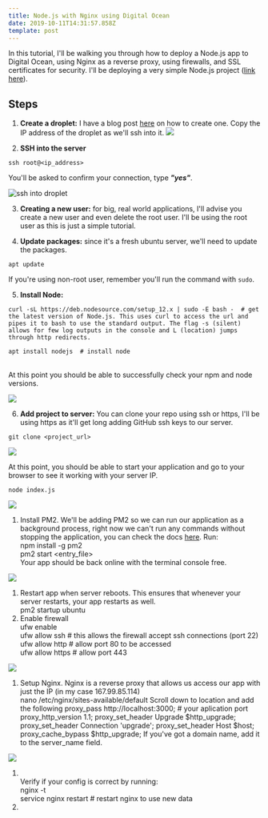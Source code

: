 ```yaml
---
title: Node.js with Nginx using Digital Ocean
date: 2019-10-11T14:31:57.858Z
template: post
---
```

In this tutorial, I'll be walking you through how to deploy a Node.js app to Digital Ocean, using Nginx as a reverse proxy, using firewalls, and SSL certificates for security. I'll be deploying a very simple Node.js project ([link here](https://github.com/jherey/basic_node_project)).

## **Steps**

1. **Create a droplet:** I have a blog post [here](https://jherey.netlify.com/posts/creating-an-ubuntu-digital-ocean-droplet/) on how to create one. Copy the IP address of the droplet as we'll ssh into it.
![](/images/screenshot-2019-10-11-at-3.51.03-pm.png)

2. **SSH into the server** 

```
ssh root@<ip_address>
```

You'll be asked to confirm your connection, type **_"yes"_**.


![ssh into droplet](/images/screenshot-2019-10-11-at-3.40.49-pm.png)

3. **Creating a new user:** for big, real world applications, I'll advise you create a new user and even delete the root user. I'll be using the root user as this is just a simple tutorial.

4. **Update packages:** since it's a fresh ubuntu server, we'll need to update the packages.

```
apt update
```

If you're using non-root user, remember you'll run the command with `sudo`.

5. **Install Node:** 

```
curl -sL https://deb.nodesource.com/setup_12.x | sudo -E bash -  # get the latest version of Node.js. This uses curl to access the url and pipes it to bash to use the standard output. The flag -s (silent) allows for few log outputs in the console and L (location) jumps through http redirects. 
```

```
apt install nodejs  # install node
```

\
At this point you should be able to successfully check your npm and node versions.

![](/images/screenshot-2019-10-11-at-4.51.53-pm.png)

6. **Add project to server:** You can clone your repo using ssh or https, I'll be using https as it'll get long adding GitHub ssh keys to our server.

```
git clone <project_url>
```

![](/images/screenshot-2019-10-11-at-4.57.53-pm.png)

At this point, you should be able to start your application and go to your browser to see it working with your server IP.

```
node index.js
```

![](/images/screenshot-2019-10-11-at-5.05.58-pm.png)

1. Install PM2. We'll be adding PM2 so we can run our application as a background process, right now we can't run any commands without stopping the application, you can check the docs [here](http://pm2.keymetrics.io/docs/usage/pm2-doc-single-page/). Run:\
   npm install -g pm2\
   pm2 start <entry_file>\
   Your app should be back online with the terminal console free.

![](/images/screenshot-2019-10-11-at-5.31.00-pm.png)

1. Restart app when server reboots. This ensures that whenever your server restarts, your app restarts as well.\
   pm2 startup ubuntu
2. Enable firewall\
   ufw enable\
   ufw allow ssh  # this allows the firewall accept ssh connections (port 22)\
   ufw allow http # allow port 80 to be accessed\
   ufw allow https # allow port 443

![](/images/screenshot-2019-10-11-at-5.51.37-pm.png)

1. Setup Nginx. Nginx is a reverse proxy that allows us access our app with just the IP (in my case 167.99.85.114)\
   nano /etc/nginx/sites-available/default
   Scroll down to location and add the following
   proxy_pass http://localhost:3000; # your aplication port
   proxy_http_version 1.1;
   proxy_set_header Upgrade $http_upgrade;
   proxy_set_header Connection 'upgrade';
   proxy_set_header Host $host;
   proxy_cache_bypass $http_upgrade;
   If you've got a domain name, add it to the server_name field.

![](/images/screenshot-2019-10-11-at-6.09.13-pm.png)

1. \
   Verify if your config is correct by running:\
   nginx -t\
   service nginx restart # restart nginx to use new data
2.
